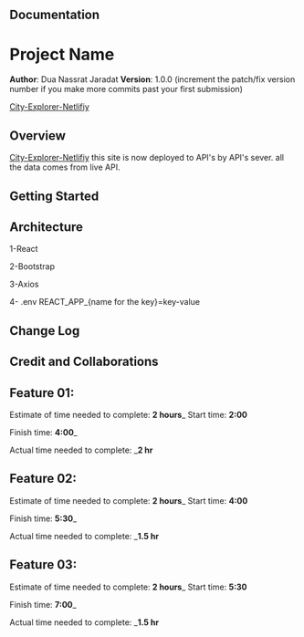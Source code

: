 ## Documentation 

# Project Name

**Author**: Dua Nassrat Jaradat
**Version**: 1.0.0 (increment the patch/fix version number if you make more commits past your first submission)

[City-Explorer-Netlifiy](city-explorer-dua.netlify.app)

## Overview
[City-Explorer-Netlifiy](city-explorer-dua.netlify.app) this site is now deployed to API's by API's sever. 
all the data comes from live API.


## Getting Started

## Architecture

1-React

2-Bootstrap

3-Axios

4- .env 
REACT_APP_{name for the key}=key-value



## Change Log


## Credit and Collaborations

## Feature 01:

Estimate of time needed to complete: __2 hours___
Start time: __2:00__

Finish time: __4:00___

Actual time needed to complete: ___2 hr__


## Feature 02:

Estimate of time needed to complete: __2 hours___
Start time: __4:00__

Finish time: __5:30___

Actual time needed to complete: ___1.5 hr__

## Feature 03:

Estimate of time needed to complete: __2 hours___
Start time: __5:30__

Finish time: __7:00___

Actual time needed to complete: ___1.5 hr__






